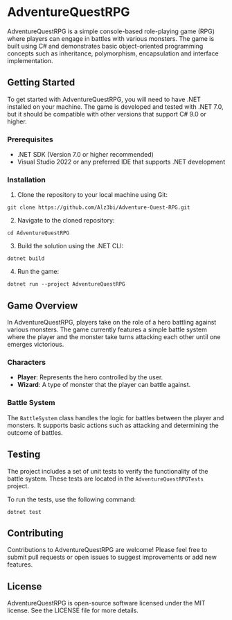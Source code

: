 # AdventureQuestRPG

AdventureQuestRPG is a simple console-based role-playing game (RPG) where players can engage in battles with various monsters. The game is built using C# and demonstrates basic object-oriented programming concepts such as inheritance, polymorphism, encapsulation and interface implementation.

## Getting Started

To get started with AdventureQuestRPG, you will need to have .NET installed on your machine. The game is developed and tested with .NET 7.0, but it should be compatible with other versions that support C# 9.0 or higher.

### Prerequisites

- .NET SDK (Version 7.0 or higher recommended)
- Visual Studio 2022 or any preferred IDE that supports .NET development

### Installation

1. Clone the repository to your local machine using Git:

```
git clone https://github.com/Alz3bi/Adventure-Quest-RPG.git
```

2. Navigate to the cloned repository:

```
cd AdventureQuestRPG
```

3. Build the solution using the .NET CLI:

```
dotnet build
```

4. Run the game:

```
dotnet run --project AdventureQuestRPG
```

## Game Overview

In AdventureQuestRPG, players take on the role of a hero battling against various monsters. The game currently features a simple battle system where the player and the monster take turns attacking each other until one emerges victorious.

### Characters

- **Player**: Represents the hero controlled by the user.
- **Wizard**: A type of monster that the player can battle against.

### Battle System

The `BattleSystem` class handles the logic for battles between the player and monsters. It supports basic actions such as attacking and determining the outcome of battles.

## Testing

The project includes a set of unit tests to verify the functionality of the battle system. These tests are located in the `AdventureQuestRPGTests` project.

To run the tests, use the following command:

```
dotnet test
```

## Contributing

Contributions to AdventureQuestRPG are welcome! Please feel free to submit pull requests or open issues to suggest improvements or add new features.

## License

AdventureQuestRPG is open-source software licensed under the MIT license. See the LICENSE file for more details.
